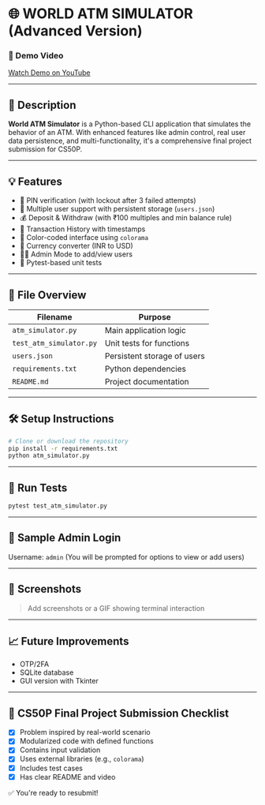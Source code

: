 # 🌐 WORLD ATM SIMULATOR (Advanced Version)

### 🎥 Demo Video
[Watch Demo on YouTube](https://youtu.be/MRe4Wz6jZA8)

---

## 📌 Description
**World ATM Simulator** is a Python-based CLI application that simulates the behavior of an ATM. With enhanced features like admin control, real user data persistence, and multi-functionality, it's a comprehensive final project submission for CS50P.

---

## 💡 Features

- 🔐 PIN verification (with lockout after 3 failed attempts)
- 👥 Multiple user support with persistent storage (`users.json`)
- 💰 Deposit & Withdraw (with ₹100 multiples and min balance rule)
- 📜 Transaction History with timestamps
- 🎨 Color-coded interface using `colorama`
- 🔄 Currency converter (INR to USD)
- 🧑‍💼 Admin Mode to add/view users
- 🧪 Pytest-based unit tests

---

## 📁 File Overview

| Filename              | Purpose                                  |
|----------------------|-------------------------------------------|
| `atm_simulator.py`   | Main application logic                   |
| `test_atm_simulator.py` | Unit tests for functions                 |
| `users.json`         | Persistent storage of users              |
| `requirements.txt`   | Python dependencies                      |
| `README.md`          | Project documentation                    |

---

## 🛠️ Setup Instructions

```bash
# Clone or download the repository
pip install -r requirements.txt
python atm_simulator.py
```

---

## 🧪 Run Tests

```bash
pytest test_atm_simulator.py
```

---

## 📌 Sample Admin Login

Username: `admin`
(You will be prompted for options to view or add users)

---

## 📸 Screenshots

> Add screenshots or a GIF showing terminal interaction

---

## 📈 Future Improvements
- OTP/2FA
- SQLite database
- GUI version with Tkinter

---

## 🏅 CS50P Final Project Submission Checklist
- [x] Problem inspired by real-world scenario
- [x] Modularized code with defined functions
- [x] Contains input validation
- [x] Uses external libraries (e.g., `colorama`)
- [x] Includes test cases
- [x] Has clear README and video

✅ You're ready to resubmit!
